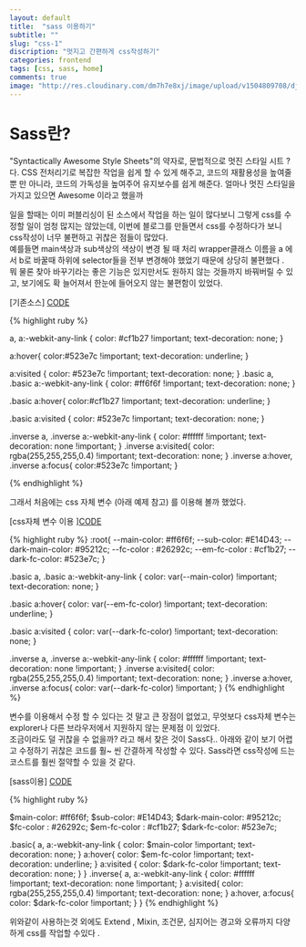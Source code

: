 ```yaml
---
layout: default
title:  "sass 이용하기"
subtitle: ""
slug: "css-1" 
discription: "멋지고 간편하게 css작성하기"
categories: frontend
tags: [css, sass, home]
comments: true
image: "http://res.cloudinary.com/dm7h7e8xj/image/upload/v1504809708/django_g7djdj.jpg"
---
```

Sass란? <br>
=======
"Syntactically Awesome Style Sheets"의 약자로, 문법적으로 멋진 스타일 시트 ? 다.  CSS 전처리기로 복잡한 작업을 쉽게 할 수 있게 해주고, 코드의 재활용성을 높여줄 뿐 만 아니라, 
코드의 가독성을 높여주어 유지보수를 쉽게 해준다. 얼마나 멋진 스타일을 가지고 있으면 Awesome 이라고 했을까 
<br> 

일을 할때는 이미 퍼블리싱이 된 소스에서 작업을 하는 일이 많다보니 그렇게 css를 수정할 일이 엄청 많지는 않았는데, 이번에 블로그를 만들면서 css를 수정하다가 보니 css작성이 너무 불편하고 귀찮은 점들이 많았다. <br>
예를들면 main색상과 sub색상의 색상이 변경 될 때 처리 wrapper클래스 이름을 a 에서 b로 바꿀때 하위에 selector들을 전부 변경해야 했었기 때문에 상당히 불편했다 .<br> 
뭐 물론 찾아 바꾸기라는 좋은 기능은 있지만서도 원하지 않는 것들까지 바꿔버릴 수 있고, 
보기에도 확 늘어져서 한눈에 들어오지 않는 불편함이 있었다. <br>

[기존소스] <a class='btn btn-code' data-toggle="collapse" href="#basic">CODE</a> 
<div class="collapse_wrapper">
<div class="collapse" id="basic">
	<div class="card">
{% highlight ruby %}

a, a:-webkit-any-link {
	color: #cf1b27 !important;
	text-decoration: none;
}
 
a:hover{
	color:#523e7c !important;
	text-decoration: underline;
}

a:visited {
	color: #523e7c !important;
	text-decoration: none;
}
.basic a, .basic a:-webkit-any-link {
	color: #ff6f6f !important;
	text-decoration: none;
}

.basic a:hover{
	color:#cf1b27 !important;
	text-decoration: underline;
}

.basic a:visited {
	color: #523e7c !important;
	text-decoration: none;
}

.inverse a, .inverse a:-webkit-any-link {
	color: #ffffff !important;
	text-decoration: none !important;
}
.inverse a:visited{
	color: rgba(255,255,255,0.4) !important;
	text-decoration: none;
}
.inverse a:hover, .inverse a:focus{
	color:#523e7c !important;
}

{% endhighlight %}
	</div>
</div>
</div>
 
그래서 처음에는 css 자체 변수 (아래 예제 참고) 를 이용해 볼까 했었다. 

[css자체 변수 이용 ]<a class='btn btn-code' data-toggle="collapse" href="#root">CODE</a>
<div class="collapse_wrapper">
<div class="collapse" id="root">
	<div class="card">
{% highlight ruby %}
:root{
--main-color: #ff6f6f;
--sub-color: #E14D43;
--dark-main-color: #95212c;
--fc-color : #26292c;
--em-fc-color : #cf1b27;
--dark-fc-color: #523e7c;
}

.basic a, .basic a:-webkit-any-link {
color: var(--main-color) !important;
text-decoration: none;
}

.basic a:hover{
color: var(--em-fc-color) !important;
text-decoration: underline;
}

.basic a:visited {
color: var(--dark-fc-color) !important;
text-decoration: none;
}

.inverse a, .inverse a:-webkit-any-link {
color: #ffffff !important;
text-decoration: none !important;
}
.inverse a:visited{
color: rgba(255,255,255,0.4) !important;
text-decoration: none;
}
.inverse a:hover, .inverse a:focus{
color: var(--dark-fc-color) !important;
}
{% endhighlight %}
</div></div></div>
변수를 이용해서 수정 할 수 있다는 것 말고 큰 장점이 없었고, 무엇보다 css자체 변수는 explorer나 다른 브라우저에서 지원하지 않는 문제점 이 있었다.

<br>
조금이라도 덜 귀찮을 수 없을까?  라고 해서 찾은 것이 
Sass다.. 
아래와 같이 보기 어렵고 수정하기 귀찮은 코드를 훨~ 씬 간결하게 작성할 수 있다.  
Sass라면 css작성에 드는 코스트를 훨씬 절약할 수 있을 것 같다. <br>

[sass이용] <a class='btn btn-code' data-toggle="collapse" href="#sass">CODE</a>
<div class="collapse_wrapper">
<div class="collapse" id="sass">
<div class="card">
{% highlight ruby %}

$main-color: #ff6f6f;
$sub-color: #E14D43;
$dark-main-color: #95212c;
$fc-color : #26292c;
$em-fc-color : #cf1b27;
$dark-fc-color: #523e7c;

.basic{ 
a, a:-webkit-any-link {
color: $main-color !important;
text-decoration: none;
}
a:hover{
color: $em-fc-color !important;
text-decoration: underline;
}
a:visited {
color: $dark-fc-color !important;
text-decoration: none;
}
}
.inverse{
a,  a:-webkit-any-link {
color: #ffffff !important;
text-decoration: none !important;
}
a:visited{
color: rgba(255,255,255,0.4) !important;
text-decoration: none;
}
a:hover, a:focus{
color: $dark-fc-color !important;
}
}
{% endhighlight %}

</div></div></div>
위와같이 사용하는것 외에도 Extend , Mixin, 조건문, 심지어는 경고와 오류까지 다양하게 css를 작업할 수있다 .
